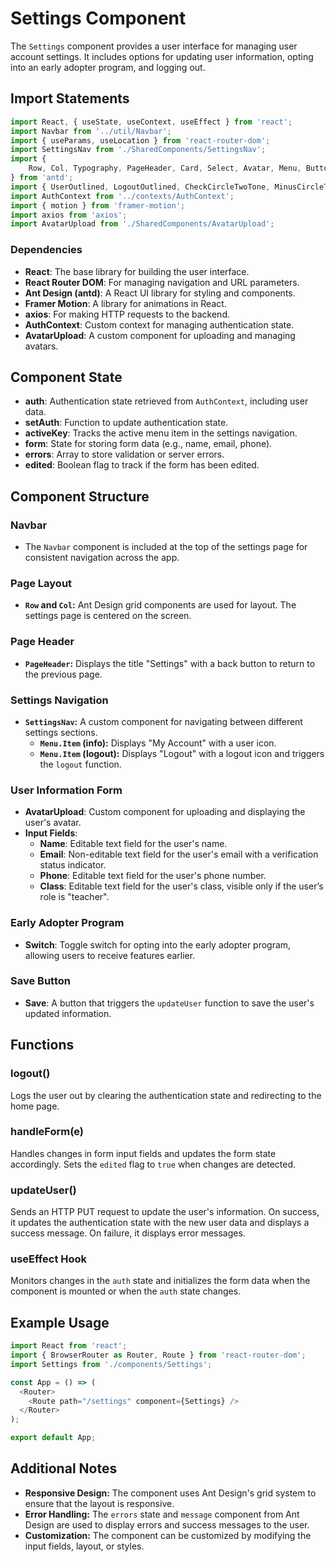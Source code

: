 # Settings Component

The `Settings` component provides a user interface for managing user account settings. It includes options for updating user information, opting into an early adopter program, and logging out.

## Import Statements

```javascript
import React, { useState, useContext, useEffect } from 'react';
import Navbar from '../util/Navbar';
import { useParams, useLocation } from 'react-router-dom';
import SettingsNav from './SharedComponents/SettingsNav';
import {
    Row, Col, Typography, PageHeader, Card, Select, Avatar, Menu, Button, Input, Switch, Divider, message, Tooltip
} from 'antd';
import { UserOutlined, LogoutOutlined, CheckCircleTwoTone, MinusCircleTwoTone } from '@ant-design/icons';
import AuthContext from '../contexts/AuthContext';
import { motion } from 'framer-motion';
import axios from 'axios';
import AvatarUpload from './SharedComponents/AvatarUpload';
```

### Dependencies

- **React**: The base library for building the user interface.
- **React Router DOM**: For managing navigation and URL parameters.
- **Ant Design (antd)**: A React UI library for styling and components.
- **Framer Motion**: A library for animations in React.
- **axios**: For making HTTP requests to the backend.
- **AuthContext**: Custom context for managing authentication state.
- **AvatarUpload**: A custom component for uploading and managing avatars.

## Component State

- **auth**: Authentication state retrieved from `AuthContext`, including user data.
- **setAuth**: Function to update authentication state.
- **activeKey**: Tracks the active menu item in the settings navigation.
- **form**: State for storing form data (e.g., name, email, phone).
- **errors**: Array to store validation or server errors.
- **edited**: Boolean flag to track if the form has been edited.

## Component Structure

### Navbar

- The `Navbar` component is included at the top of the settings page for consistent navigation across the app.

### Page Layout

- **`Row` and `Col`:** Ant Design grid components are used for layout. The settings page is centered on the screen.

### Page Header

- **`PageHeader`:** Displays the title "Settings" with a back button to return to the previous page.

### Settings Navigation

- **`SettingsNav`:** A custom component for navigating between different settings sections.
  - **`Menu.Item` (info):** Displays "My Account" with a user icon.
  - **`Menu.Item` (logout):** Displays "Logout" with a logout icon and triggers the `logout` function.

### User Information Form

- **AvatarUpload**: Custom component for uploading and displaying the user's avatar.
- **Input Fields**:
  - **Name**: Editable text field for the user's name.
  - **Email**: Non-editable text field for the user's email with a verification status indicator.
  - **Phone**: Editable text field for the user's phone number.
  - **Class**: Editable text field for the user's class, visible only if the user’s role is "teacher".

### Early Adopter Program

- **Switch**: Toggle switch for opting into the early adopter program, allowing users to receive features earlier.

### Save Button

- **Save**: A button that triggers the `updateUser` function to save the user's updated information.

## Functions

### logout()

Logs the user out by clearing the authentication state and redirecting to the home page.

### handleForm(e)

Handles changes in form input fields and updates the form state accordingly. Sets the `edited` flag to `true` when changes are detected.

### updateUser()

Sends an HTTP PUT request to update the user's information. On success, it updates the authentication state with the new user data and displays a success message. On failure, it displays error messages.

### useEffect Hook

Monitors changes in the `auth` state and initializes the form data when the component is mounted or when the `auth` state changes.

## Example Usage

```javascript
import React from 'react';
import { BrowserRouter as Router, Route } from 'react-router-dom';
import Settings from './components/Settings';

const App = () => (
  <Router>
    <Route path="/settings" component={Settings} />
  </Router>
);

export default App;
```

## Additional Notes

- **Responsive Design:** The component uses Ant Design's grid system to ensure that the layout is responsive.
- **Error Handling:** The `errors` state and `message` component from Ant Design are used to display errors and success messages to the user.
- **Customization:** The component can be customized by modifying the input fields, layout, or styles.